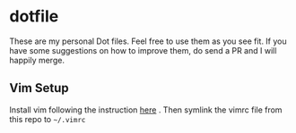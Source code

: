 # dotfile
These are my personal Dot files. Feel free to use them as you see fit. If you have some suggestions on how to improve them, do send a PR and I will happily merge.

## Vim Setup
Install vim following the instruction [here](https://github.com/VundleVim/Vundle.vim) . Then symlink the vimrc file from this repo to `~/.vimrc`
